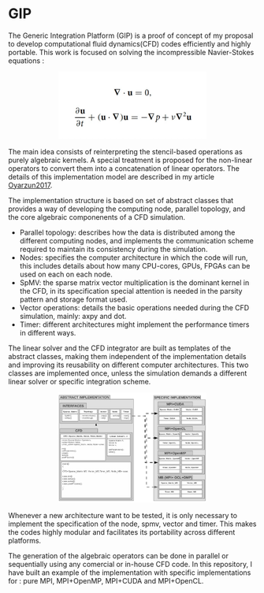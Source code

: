 # GIP

The Generic Integration Platform (GIP) is a proof of concept of my proposal to develop computational fluid dynamics(CFD) codes efficiently and highly portable.
This work is focused on solving the incompressible Navier-Stokes equations :
<p align="center"><img src="/imgs/NSequations.png" alt="drawing" width="300"/></p>


The main idea consists of reinterpreting the stencil-based operations as purely algebraic kernels. A special treatment is proposed for the non-linear operators to convert them into a concatenation of linear operators. The details of this implementation model are described in my article [Oyarzun2017](https://www.tandfonline.com/doi/abs/10.1080/10618562.2017.1390084).

The implementation structure is based on set of abstract classes that provides a way of developing the computing node, parallel topology, and the core algebraic componenents of a CFD simulation.

- Parallel topology: describes how the data is distributed among the different computing nodes, and implements the communication scheme required to maintain its consistency during the simulation.
- Nodes: specifies the computer architecture in which the code will run, this includes details about how many CPU-cores, GPUs, FPGAs can be used on each on each node.
- SpMV: the sparse matrix vector multiplication is the dominant kernel in the CFD, in its specification special attention is needed in the parsity pattern and storage format used.
- Vector operations: details the basic operations needed during the CFD simulation, mainly: axpy and dot.
- Timer: different architectures might implement the performance timers in different ways.

The linear solver and the CFD integrator are built as templates of the abstract classes, making them independent of the implementation details and improving its reusability on different computer architectures. This two classes are implemented once, unless the simulation demands a different linear solver or specific integration scheme.

<p align="center"><img src="/imgs/structure.png" alt="drawing" width="300"/></p>

Whenever a new architecture want to be tested, it is only necessary to implement the specification of the node, spmv, vector and timer. This makes the codes highly modular and facilitates its portability across different platforms. 

The generation of the algebraic operators can be done in parallel or sequentially using any comercial or in-house CFD code.
In this repository, I have built an example of the implementation with specific implementations for : pure MPI, MPI+OpenMP, MPI+CUDA and MPI+OpenCL.
